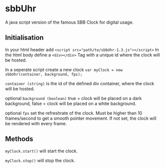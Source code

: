 # sbbUhr
A java script version of the famous SBB Clock for digital usage. 
## Initialisation
In your html header add `<script src="path/to/sbbUhr-1.3.js"></script>`
In the html body define a `<div></div>` Tag with a unique id where the clock will be hosted. 

In a seperate script create a new clock `var myClock = new sbbUhr(container, background, fps);`

`container (string)` is the id of the defined div container, where the clock will be hosted. 

optional `background (boolean)` true = clock will be placed on a dark background, false = clock will be placed on a white background. 

optional `fps` set the refreshrate of the clock. Must be higher than 10 frames/second to get a smooth pointer movement. If not set, the clock will be rendered with every frame.

## Methods
`myClock.start()` will start the clock. 

`myClock.stop()` will stop the clock. 
